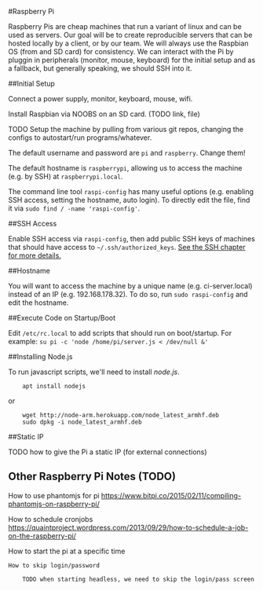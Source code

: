 #Raspberry Pi

Raspberry Pis are cheap machines that run a variant of linux and can be used as servers. Our goal will be to create reproducible servers that can be hosted locally by a client, or by our team. We will always use the Raspbian OS (from and SD card) for consistency. We can interact with the Pi by pluggin in peripherals (monitor, mouse, keyboard) for the initial setup and as a fallback, but generally speaking, we should SSH into it.


##Initial Setup

Connect a power supply, monitor, keyboard, mouse, wifi.

Install Raspbian via NOOBS on an SD card. (TODO link, file)

TODO Setup the machine by pulling from various git repos, changing the configs to autostart/run programs/whatever.

The default username and password are `pi` and `raspberry`. Change them!

The default hostname is `raspberrypi`, allowing us to access the machine (e.g. by SSH) at `raspberrypi.local`.

The command line tool `raspi-config` has many useful options (e.g. enabling SSH access, setting the hostname, auto login). To directly edit the file, find it via `sudo find / -name 'raspi-config'`.

##SSH Access

Enable SSH access via `raspi-config`, then add public SSH keys of machines that should have access to `~/.ssh/authorized_keys`. [See the SSH chapter for more details.](./chapters/ssh.md)


##Hostname

You will want to access the machine by a unique name (e.g. ci-server.local) instead of an IP (e.g. 192.168.178.32). To do so, run `sudo raspi-config` and edit the hostname.


##Execute Code on Startup/Boot

Edit `/etc/rc.local` to add scripts that should run on boot/startup. For example: `su pi -c 'node /home/pi/server.js < /dev/null &'`


##Installing Node.js

To run javascript scripts, we'll need to install *node.js*.
```
	apt install nodejs
```
or
```
	wget http://node-arm.herokuapp.com/node_latest_armhf.deb 
	sudo dpkg -i node_latest_armhf.deb
```


##Static IP

TODO how to give the Pi a static IP (for external connections)









## Other Raspberry Pi Notes (TODO)

  How to use phantomjs for pi
	  https://www.bitpi.co/2015/02/11/compiling-phantomjs-on-raspberry-pi/
  
  How to schedule cronjobs
  	https://quaintproject.wordpress.com/2013/09/29/how-to-schedule-a-job-on-the-raspberry-pi/

  How to start the pi at a specific time


	How to skip login/password

		TODO when starting headless, we need to skip the login/pass screen
